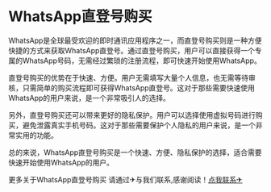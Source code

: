# WhatsApp直登号购买

WhatsApp是全球最受欢迎的即时通讯应用程序之一，而直登号购买则是一种方便快捷的方式来获取WhatsApp直登号。通过直登号购买，用户可以直接获得一个专属的WhatsApp号码，无需经过繁琐的注册流程，即可快速开始使用WhatsApp。

直登号购买的优势在于快速、方便。用户无需填写大量个人信息，也无需等待审核，只需简单的购买流程即可获得WhatsApp直登号。这对于那些需要快速使用WhatsApp的用户来说，是一个非常吸引人的选择。

另外，直登号购买还可以带来更好的隐私保护。用户可以选择使用虚拟号码进行购买，避免泄露真实手机号码。这对于那些需要保护个人隐私的用户来说，是一个非常实用的功能。

总的来说，WhatsApp直登号购买是一个快速、方便、隐私保护的选择，适合需要快速开始使用WhatsApp的用户。

更多关于WhatsApp直登号购买 请通过✈与我们联系,感谢阅读！[点我联系✈](https://www.G208.com)